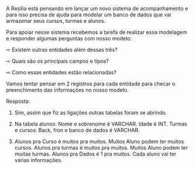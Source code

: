 A Resilia está pensando em lançar um novo sistema de acompanhamento e para isso precisa de ajuda para modelar um banco de dados que vai armazenar seus cursos, turmas e alunos.

Para apoiar nesse sistema recebemos a tarefa de realizar essa modelagem e responder algumas perguntas com nosso modelo:

⇨ Existem outras entidades além dessas três?

⇨ Quais são os principais campos e tipos?

⇨ Como essas entidades estão relacionadas?

Vamos tentar pensar em 2 registros para cada entidade para checar o preenchimento das informações no nosso modelo.


Resposta: 

1. Sim, assim que fiz as ligações outras tabelas foram se abrindo.


2. Na tabela alunos: Nome e sobrenome é VARCHAR. Idade é INT.
   Turmas e cursos: Back, fron e banco de dados é VARCHAR.
   
3. Alunos pra Curso é muitos pra muitos. Muitos Aluno podem ter muitos cursos.
  Alunos pra turmas é muitos pra muitos. Muitos Aluno podem ter muitas turmas.
  Alunos pra Dados é 1 pra muitos. Cada aluno vai ter várias informações.

